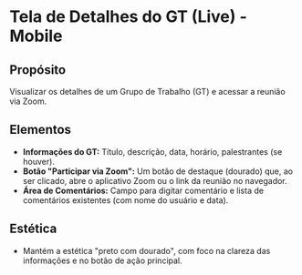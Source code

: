 # Tela de Detalhes do GT (Live) - Mobile

## Propósito
Visualizar os detalhes de um Grupo de Trabalho (GT) e acessar a reunião via Zoom.

## Elementos
*   **Informações do GT:** Título, descrição, data, horário, palestrantes (se houver).
*   **Botão "Participar via Zoom":** Um botão de destaque (dourado) que, ao ser clicado, abre o aplicativo Zoom ou o link da reunião no navegador.
*   **Área de Comentários:** Campo para digitar comentário e lista de comentários existentes (com nome do usuário e data).

## Estética
*   Mantém a estética "preto com dourado", com foco na clareza das informações e no botão de ação principal.
